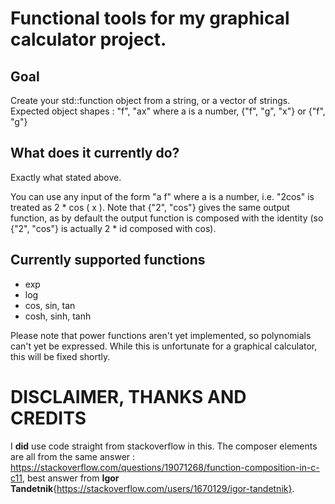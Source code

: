 # Functional tools for my graphical calculator project.

## Goal
Create your std::function object from a string, or a vector of strings.
Expected object shapes : "f", "ax" where a is a number, {"f", "g", "x"} or {"f", "g"}

## What does it currently do?

Exactly what stated above.

You can use any input of the form "a f" where a is a number, i.e. "2cos" is treated as 2 * cos ( x ). Note that {"2", "cos"} gives the same output function, as by default the output function is composed with the identity (so {"2", "cos"} is actually 2 * id composed with cos).

## Currently supported functions
 - exp
 - log
 - cos, sin, tan
 - cosh, sinh, tanh

Please note that power functions aren't yet implemented, so polynomials can't yet be expressed. While this is unfortunate for a graphical calculator, this will be fixed shortly.

# DISCLAIMER, THANKS AND CREDITS

I **did** use code straight from stackoverflow in this. The composer elements are all from the same answer : https://stackoverflow.com/questions/19071268/function-composition-in-c-c11, best answer from **Igor Tandetnik**{https://stackoverflow.com/users/1670129/igor-tandetnik}.

